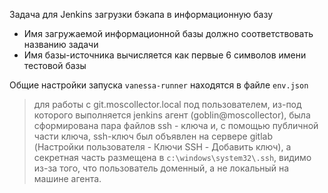 ﻿Задача для Jenkins загрузки бэкапа в информационную базу 

- Имя загружаемой информационной базы должно соответствовать названию задачи
- Имя базы-источника вычисляется как первые 6 символов имени тестовой базы

Общие настройки запуска `vanessa-runner` находятся в файле `env.json`


> для работы с git.moscollector.local под пользователем, 
из-под которого выполняется jenkins агент (goblin@moscollector), 
была сформирована пара файлов ssh - ключа и, с помощью публичной 
части ключа, ssh-ключ был объявлен на сервере gitlab 
(Настройки пользователя - Ключи SSH - Добавить ключ), 
а секретная часть размещена в `c:\windows\system32\.ssh`, 
видимо из-за того, что пользователь доменный, а не локальный 
на машине агента.
